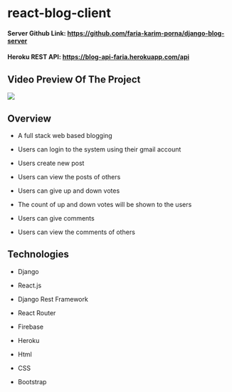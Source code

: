 # react-blog-client

#### Server Github Link: https://github.com/faria-karim-porna/django-blog-server

#### Heroku REST API: https://blog-api-faria.herokuapp.com/api

## Video Preview Of The Project

![](https://github.com/faria-karim-porna/react-blog-client/blob/main/video-preview.gif)

## Overview 

* A full stack web based blogging

* Users can login to the system using their gmail account

* Users create new post

* Users can view the posts of others

* Users can give up and down votes

* The count of up and down votes will be shown to the users

* Users can give comments

* Users can view the comments of others


## Technologies 

* Django

* React.js

* Django Rest Framework

* React Router

* Firebase

* Heroku

* Html

* CSS

* Bootstrap
